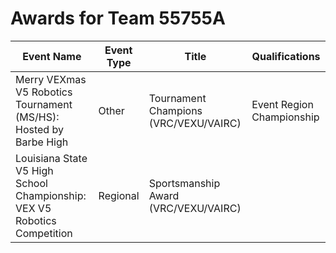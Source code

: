 # Awards for Team 55755A

| Event Name | Event Type | Title | Qualifications |
|------------|------------|-------|----------------|
| Merry VEXmas V5 Robotics Tournament (MS/HS): Hosted by Barbe High | Other | Tournament Champions (VRC/VEXU/VAIRC) | Event Region Championship |
| Louisiana State V5 High School Championship: VEX V5 Robotics Competition | Regional | Sportsmanship Award (VRC/VEXU/VAIRC) |  |
